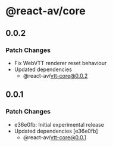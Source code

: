 # @react-av/core

## 0.0.2

### Patch Changes

- Fix WebVTT renderer reset behaviour
- Updated dependencies
  - @react-av/vtt-core@0.0.2

## 0.0.1

### Patch Changes

- e36e0fb: Initial experimental release
- Updated dependencies [e36e0fb]
  - @react-av/vtt-core@0.0.1
